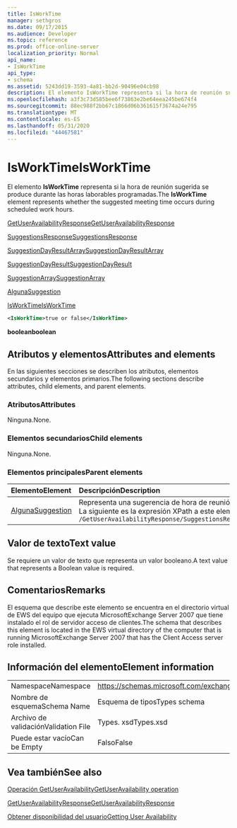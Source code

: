 ```yaml
---
title: IsWorkTime
manager: sethgros
ms.date: 09/17/2015
ms.audience: Developer
ms.topic: reference
ms.prod: office-online-server
localization_priority: Normal
api_name:
- IsWorkTime
api_type:
- schema
ms.assetid: 5243dd19-3593-4a81-bb2d-90496e04cb98
description: El elemento IsWorkTime representa si la hora de reunión sugerida se produce durante las horas laborables programadas.
ms.openlocfilehash: a3f3c73d585bee6f73863e2be64eea245be674f4
ms.sourcegitcommit: 88ec988f2bb67c1866d06b361615f3674a24e795
ms.translationtype: MT
ms.contentlocale: es-ES
ms.lasthandoff: 05/31/2020
ms.locfileid: "44467581"
---
```

# <a name="isworktime"></a><span data-ttu-id="24522-103">IsWorkTime</span><span class="sxs-lookup"><span data-stu-id="24522-103">IsWorkTime</span></span>

<span data-ttu-id="24522-104">El elemento **IsWorkTime** representa si la hora de reunión sugerida se produce durante las horas laborables programadas.</span><span class="sxs-lookup"><span data-stu-id="24522-104">The **IsWorkTime** element represents whether the suggested meeting time occurs during scheduled work hours.</span></span> 
  
[<span data-ttu-id="24522-105">GetUserAvailabilityResponse</span><span class="sxs-lookup"><span data-stu-id="24522-105">GetUserAvailabilityResponse</span></span>](getuseravailabilityresponse.md)
  
[<span data-ttu-id="24522-106">SuggestionsResponse</span><span class="sxs-lookup"><span data-stu-id="24522-106">SuggestionsResponse</span></span>](suggestionsresponse.md)
  
[<span data-ttu-id="24522-107">SuggestionDayResultArray</span><span class="sxs-lookup"><span data-stu-id="24522-107">SuggestionDayResultArray</span></span>](suggestiondayresultarray.md)
  
[<span data-ttu-id="24522-108">SuggestionDayResult</span><span class="sxs-lookup"><span data-stu-id="24522-108">SuggestionDayResult</span></span>](suggestiondayresult.md)
  
[<span data-ttu-id="24522-109">SuggestionArray</span><span class="sxs-lookup"><span data-stu-id="24522-109">SuggestionArray</span></span>](suggestionarray.md)
  
[<span data-ttu-id="24522-110">Alguna</span><span class="sxs-lookup"><span data-stu-id="24522-110">Suggestion</span></span>](suggestion.md)
  
[<span data-ttu-id="24522-111">IsWorkTime</span><span class="sxs-lookup"><span data-stu-id="24522-111">IsWorkTime</span></span>](isworktime.md)
  
```xml
<IsWorkTime>true or false</IsWorkTime>
```

 <span data-ttu-id="24522-112">**boolean**</span><span class="sxs-lookup"><span data-stu-id="24522-112">**boolean**</span></span>
## <a name="attributes-and-elements"></a><span data-ttu-id="24522-113">Atributos y elementos</span><span class="sxs-lookup"><span data-stu-id="24522-113">Attributes and elements</span></span>

<span data-ttu-id="24522-114">En las siguientes secciones se describen los atributos, elementos secundarios y elementos primarios.</span><span class="sxs-lookup"><span data-stu-id="24522-114">The following sections describe attributes, child elements, and parent elements.</span></span>
  
### <a name="attributes"></a><span data-ttu-id="24522-115">Atributos</span><span class="sxs-lookup"><span data-stu-id="24522-115">Attributes</span></span>

<span data-ttu-id="24522-116">Ninguna.</span><span class="sxs-lookup"><span data-stu-id="24522-116">None.</span></span>
  
### <a name="child-elements"></a><span data-ttu-id="24522-117">Elementos secundarios</span><span class="sxs-lookup"><span data-stu-id="24522-117">Child elements</span></span>

<span data-ttu-id="24522-118">Ninguna.</span><span class="sxs-lookup"><span data-stu-id="24522-118">None.</span></span>
  
### <a name="parent-elements"></a><span data-ttu-id="24522-119">Elementos principales</span><span class="sxs-lookup"><span data-stu-id="24522-119">Parent elements</span></span>

|<span data-ttu-id="24522-120">**Elemento**</span><span class="sxs-lookup"><span data-stu-id="24522-120">**Element**</span></span>|<span data-ttu-id="24522-121">**Descripción**</span><span class="sxs-lookup"><span data-stu-id="24522-121">**Description**</span></span>|
|:-----|:-----|
|[<span data-ttu-id="24522-122">Alguna</span><span class="sxs-lookup"><span data-stu-id="24522-122">Suggestion</span></span>](suggestion.md) <br/> |<span data-ttu-id="24522-123">Representa una sugerencia de hora de reunión única.</span><span class="sxs-lookup"><span data-stu-id="24522-123">Represents a single meeting time suggestion.</span></span>  <br/> <span data-ttu-id="24522-124">La siguiente es la expresión XPath a este elemento:</span><span class="sxs-lookup"><span data-stu-id="24522-124">The following is the XPath expression to this element:</span></span>  <br/>  `/GetUserAvailabilityResponse/SuggestionsResponse/SuggestionDayResultArray/SuggestionDayResult[i]/SuggestionArray/Suggestion[i]` <br/> |
   
## <a name="text-value"></a><span data-ttu-id="24522-125">Valor de texto</span><span class="sxs-lookup"><span data-stu-id="24522-125">Text value</span></span>

<span data-ttu-id="24522-126">Se requiere un valor de texto que representa un valor booleano.</span><span class="sxs-lookup"><span data-stu-id="24522-126">A text value that represents a Boolean value is required.</span></span>
  
## <a name="remarks"></a><span data-ttu-id="24522-127">Comentarios</span><span class="sxs-lookup"><span data-stu-id="24522-127">Remarks</span></span>

<span data-ttu-id="24522-128">El esquema que describe este elemento se encuentra en el directorio virtual de EWS del equipo que ejecuta MicrosoftExchange Server 2007 que tiene instalado el rol de servidor acceso de clientes.</span><span class="sxs-lookup"><span data-stu-id="24522-128">The schema that describes this element is located in the EWS virtual directory of the computer that is running MicrosoftExchange Server 2007 that has the Client Access server role installed.</span></span>
  
## <a name="element-information"></a><span data-ttu-id="24522-129">Información del elemento</span><span class="sxs-lookup"><span data-stu-id="24522-129">Element information</span></span>

|||
|:-----|:-----|
|<span data-ttu-id="24522-130">Namespace</span><span class="sxs-lookup"><span data-stu-id="24522-130">Namespace</span></span>  <br/> |https://schemas.microsoft.com/exchange/services/2006/types  <br/> |
|<span data-ttu-id="24522-131">Nombre de esquema</span><span class="sxs-lookup"><span data-stu-id="24522-131">Schema Name</span></span>  <br/> |<span data-ttu-id="24522-132">Esquema de tipos</span><span class="sxs-lookup"><span data-stu-id="24522-132">Types schema</span></span>  <br/> |
|<span data-ttu-id="24522-133">Archivo de validación</span><span class="sxs-lookup"><span data-stu-id="24522-133">Validation File</span></span>  <br/> |<span data-ttu-id="24522-134">Types. xsd</span><span class="sxs-lookup"><span data-stu-id="24522-134">Types.xsd</span></span>  <br/> |
|<span data-ttu-id="24522-135">Puede estar vacío</span><span class="sxs-lookup"><span data-stu-id="24522-135">Can be Empty</span></span>  <br/> |<span data-ttu-id="24522-136">Falso</span><span class="sxs-lookup"><span data-stu-id="24522-136">False</span></span>  <br/> |
   
## <a name="see-also"></a><span data-ttu-id="24522-137">Vea también</span><span class="sxs-lookup"><span data-stu-id="24522-137">See also</span></span>



[<span data-ttu-id="24522-138">Operación GetUserAvailability</span><span class="sxs-lookup"><span data-stu-id="24522-138">GetUserAvailability operation</span></span>](getuseravailability-operation.md)
  
[<span data-ttu-id="24522-139">GetUserAvailabilityResponse</span><span class="sxs-lookup"><span data-stu-id="24522-139">GetUserAvailabilityResponse</span></span>](getuseravailabilityresponse.md)


[<span data-ttu-id="24522-140">Obtener disponibilidad del usuario</span><span class="sxs-lookup"><span data-stu-id="24522-140">Getting User Availability</span></span>](https://msdn.microsoft.com/library/d4133fcb-9b0f-4e6b-aadf-a389da83516a%28Office.15%29.aspx)

